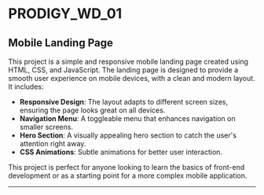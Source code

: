 # PRODIGY_WD_01

## Mobile Landing Page

This project is a simple and responsive mobile landing page created using HTML, CSS, and JavaScript. The landing page is designed to provide a smooth user experience on mobile devices, with a clean and modern layout. It includes:

- **Responsive Design**: The layout adapts to different screen sizes, ensuring the page looks great on all devices.
- **Navigation Menu**: A toggleable menu that enhances navigation on smaller screens.
- **Hero Section**: A visually appealing hero section to catch the user's attention right away.
- **CSS Animations**: Subtle animations for better user interaction.

This project is perfect for anyone looking to learn the basics of front-end development or as a starting point for a more complex mobile application.

---

